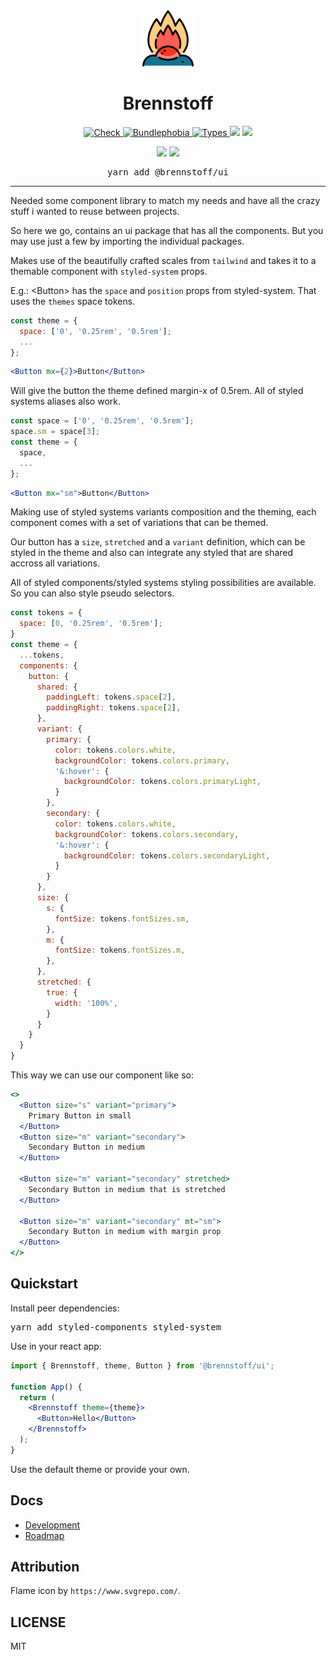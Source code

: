<div align="center">
  <img src="./docs/assets/fire.svg" height="90px" />
  <h1 align="center">
    Brennstoff
  </h1>
</div>

<p align="center">
<a href="https://github.com/bartundmett/brennstoff/">
<img alt="Check" src="https://img.shields.io/codecov/c/github/bartundmett/brennstoff?style=for-the-badge&token=1FTTJG9UOP&labelColor=24292e">
</a>    
<a href="https://bundlephobia.com/result?p=@brennstoff/ui">
    <img alt="Bundlephobia" src="https://img.shields.io/bundlephobia/minzip/@brennstoff/ui?style=for-the-badge&labelColor=24292e">
  </a>
  <a aria-label="Types" href="https://www.npmjs.com/package/@brennstoff/ui">
    <img alt="Types" src="https://img.shields.io/npm/types/@brennstoff/ui?style=for-the-badge&labelColor=24292e">
  </a>
<a href="https://www.npmjs.com/package/@brennstoff/ui"><img src="https://img.shields.io/npm/v/@brennstoff/ui?style=for-the-badge&labelColor=24292e"></a>
<a href="https://www.npmjs.com/package/@brennstoff/core"><img src="https://img.shields.io/npm/l/@brennstoff/core?style=for-the-badge&labelColor=24292e"></a>
<p>
<p align="center">
<a href="https://www.npmjs.com/package/styled-components"><img src="https://img.shields.io/npm/dependency-version/@brennstoff/core/peer/styled-components?style=for-the-badge&labelColor=24292e"></a>
<a href="https://www.npmjs.com/package/styled-system"><img src="https://img.shields.io/npm/dependency-version/@brennstoff/core/peer/styled-system?style=for-the-badge&labelColor=24292e"></a>
</p>
<pre align="center">yarn add @brennstoff/ui</pre>

<hr>

Needed some component library to match my needs and have all the crazy stuff
i wanted to reuse between projects.

So here we go, contains an ui package that has all the components.
But you may use just a few by importing the individual packages.

Makes use of the beautifully crafted scales from `tailwind`
and takes it to a themable component with `styled-system` props.

E.g.:
&lt;Button&gt; has the `space` and `position` props from styled-system.
That uses the `themes` space tokens.

```js
const theme = {
  space: ['0', '0.25rem', '0.5rem'];
  ...
};
```

```jsx harmony
<Button mx={2}>Button</Button>
```

Will give the button the theme defined margin-x of 0.5rem.
All of styled systems aliases also work.

```js
const space = ['0', '0.25rem', '0.5rem'];
space.sm = space[3];
const theme = {
  space,
  ...
};
```

```jsx harmony
<Button mx="sm">Button</Button>
```

Making use of styled systems variants composition and the theming, each component comes with a set of variations that can be themed.

Our button has a `size`, `stretched` and a `variant` definition, which can be styled in the theme and also can integrate any styled that are shared accross all variations.

All of styled components/styled systems styling possibilities are available.
So you can also style pseudo selectors.

```js
const tokens = {
  space: [0, '0.25rem', '0.5rem'];
}
const theme = {
  ...tokens,
  components: {
    button: {
      shared: {
        paddingLeft: tokens.space[2],
        paddingRight: tokens.space[2],
      },
      variant: {
        primary: {
          color: tokens.colors.white,
          backgroundColor: tokens.colors.primary,
          '&:hover': {
            backgroundColor: tokens.colors.primaryLight,
          }
        },
        secondary: {
          color: tokens.colors.white,
          backgroundColor: tokens.colors.secondary,
          '&:hover': {
            backgroundColor: tokens.colors.secondaryLight,
          }
        }
      },
      size: {
        s: {
          fontSize: tokens.fontSizes.sm,
        },
        m: {
          fontSize: tokens.fontSizes.m,
        },
      },
      stretched: {
        true: {
          width: '100%',
        }
      }
    }
  }
}
```

This way we can use our component like so:

```jsx harmony
<>
  <Button size="s" variant="primary">
    Primary Button in small
  </Button>
  <Button size="m" variant="secondary">
    Secondary Button in medium
  </Button>

  <Button size="m" variant="secondary" stretched>
    Secondary Button in medium that is stretched
  </Button>

  <Button size="m" variant="secondary" mt="sm">
    Secondary Button in medium with margin prop
  </Button>
</>
```

## Quickstart

Install peer dependencies:

<pre>
yarn add styled-components styled-system
</pre>

Use in your react app:

```jsx harmony
import { Brennstoff, theme, Button } from '@brennstoff/ui';

function App() {
  return (
    <Brennstoff theme={theme}>
      <Button>Hello</Button>
    </Brennstoff>
  );
}
```

Use the default theme or provide your own.

## Docs

- [Development](docs/DEVELOPMENT.md)
- [Roadmap](docs/ROADMAP.md)

## Attribution

Flame icon by `https://www.svgrepo.com/`.

## LICENSE

MIT
